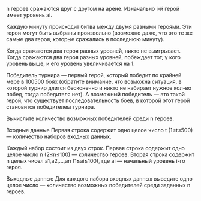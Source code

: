 n  героев сражаются друг с другом на арене. Изначально i-й герой имеет уровень ai.

Каждую минуту происходит битва между двумя разными героями. Эти герои могут быть выбраны произвольно (возможно даже, что это те же самые два героя, которые сражались в последнюю минуту).

Когда сражаются два героя равных уровней, никто не выигрывает. Когда сражаются два героя разных уровней, побеждает тот, у кого уровень выше, и его уровень увеличивается на 1.

Победитель турнира — первый герой, который победит по крайней мере в 100500 боях (обратите внимание, что возможна ситуация, в которой турнир длится бесконечно и никто не набирает нужное кол-во побед, тогда победителя нет). A возможный победитель — это такой герой, что существует последовательность боев, в которой этот герой становится победителем турнира.

Вычислите количество возможных победителей среди n героев.

Входные данные
Первая строка содержит одно целое число t (1≤t≤500) — количество наборов входных данных.

Каждый набор состоит из двух строк. Первая строка содержит одно целое число n (2≤n≤100) — количество героев. Вторая строка содержит n целых чисел a1,a2,…,an (1≤ai≤100), где ai — начальный уровень i-го героя.

Выходные данные
Для каждого набора входных данных выведите одно целое число — количество возможных победителей среди заданных n героев.